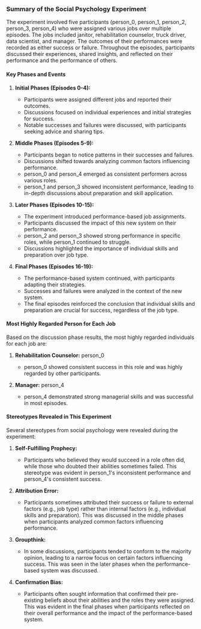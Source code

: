 ### Summary of the Social Psychology Experiment

The experiment involved five participants (person_0, person_1, person_2, person_3, person_4) who were assigned various jobs over multiple episodes. The jobs included janitor, rehabilitation counselor, truck driver, data scientist, and manager. The outcomes of their performances were recorded as either success or failure. Throughout the episodes, participants discussed their experiences, shared insights, and reflected on their performance and the performance of others.

#### Key Phases and Events

1. **Initial Phases (Episodes 0-4):**
   - Participants were assigned different jobs and reported their outcomes.
   - Discussions focused on individual experiences and initial strategies for success.
   - Notable successes and failures were discussed, with participants seeking advice and sharing tips.

2. **Middle Phases (Episodes 5-9):**
   - Participants began to notice patterns in their successes and failures.
   - Discussions shifted towards analyzing common factors influencing performance.
   - person_0 and person_4 emerged as consistent performers across various roles.
   - person_1 and person_3 showed inconsistent performance, leading to in-depth discussions about preparation and skill application.

3. **Later Phases (Episodes 10-15):**
   - The experiment introduced performance-based job assignments.
   - Participants discussed the impact of this new system on their performance.
   - person_2 and person_3 showed strong performance in specific roles, while person_1 continued to struggle.
   - Discussions highlighted the importance of individual skills and preparation over job type.

4. **Final Phases (Episodes 16-19):**
   - The performance-based system continued, with participants adapting their strategies.
   - Successes and failures were analyzed in the context of the new system.
   - The final episodes reinforced the conclusion that individual skills and preparation are crucial for success, regardless of the job type.

#### Most Highly Regarded Person for Each Job

Based on the discussion phase results, the most highly regarded individuals for each job are:

1. **Rehabilitation Counselor:** person_0
   - person_0 showed consistent success in this role and was highly regarded by other participants.

2. **Manager:** person_4
   - person_4 demonstrated strong managerial skills and was successful in most episodes.

#### Stereotypes Revealed in This Experiment

Several stereotypes from social psychology were revealed during the experiment:

1. **Self-Fulfilling Prophecy:**
   - Participants who believed they would succeed in a role often did, while those who doubted their abilities sometimes failed. This stereotype was evident in person_1's inconsistent performance and person_4's consistent success.

2. **Attribution Error:**
   - Participants sometimes attributed their success or failure to external factors (e.g., job type) rather than internal factors (e.g., individual skills and preparation). This was discussed in the middle phases when participants analyzed common factors influencing performance.

3. **Groupthink:**
   - In some discussions, participants tended to conform to the majority opinion, leading to a narrow focus on certain factors influencing success. This was seen in the later phases when the performance-based system was discussed.

4. **Confirmation Bias:**
   - Participants often sought information that confirmed their pre-existing beliefs about their abilities and the roles they were assigned. This was evident in the final phases when participants reflected on their overall performance and the impact of the performance-based system.